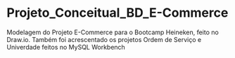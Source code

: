 # Projeto_Conceitual_BD_E-Commerce
 Modelagem do Projeto E-Commerce para o Bootcamp Heineken, feito no Draw.io.
Também foi acrescentado os projetos Ordem de Serviço e Univerdade feitos no MySQL Workbench